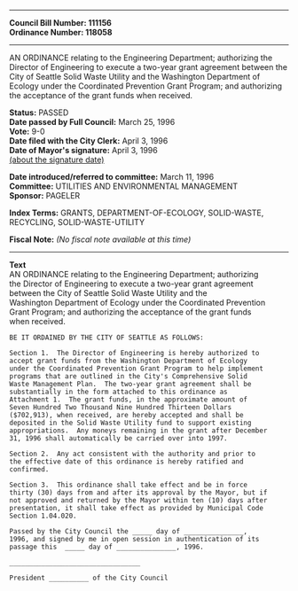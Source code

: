 * * * * *  
  
**Council Bill Number: [](#h0)[](#h2)111156**   
**Ordinance Number: 118058**  
  
* * * * *  
  
AN ORDINANCE relating to the Engineering Department; authorizing the Director of Engineering to execute a two-year grant agreement between the City of Seattle Solid Waste Utility and the Washington Department of Ecology under the Coordinated Prevention Grant Program; and authorizing the acceptance of the grant funds when received.  
  
**Status:** PASSED   
**Date passed by Full Council:** March 25, 1996   
**Vote:** 9-0   
**Date filed with the City Clerk:** April 3, 1996   
**Date of Mayor's signature:** April 3, 1996   
[(about the signature date)](/~public/approvaldate.htm)   
  
  
**Date introduced/referred to committee:** March 11, 1996   
**Committee:** UTILITIES AND ENVIRONMENTAL MANAGEMENT   
**Sponsor:** PAGELER   
  
**Index Terms:** GRANTS, DEPARTMENT-OF-ECOLOGY, SOLID-WASTE, RECYCLING, SOLID-WASTE-UTILITY  
  
**Fiscal Note:** *(No fiscal note available at this time)*  
  
* * * * *  
  
**Text**  
    AN ORDINANCE relating to the Engineering Department;  authorizing  
    the Director of Engineering to execute a two-year grant agreement  
    between the City of Seattle Solid Waste Utility and the  
    Washington Department of Ecology under the Coordinated Prevention  
    Grant Program;  and authorizing the acceptance of the grant funds  
    when received.  
  
    BE IT ORDAINED BY THE CITY OF SEATTLE AS FOLLOWS:  
  
    Section 1.  The Director of Engineering is hereby authorized to  
    accept grant funds from the Washington Department of Ecology  
    under the Coordinated Prevention Grant Program to help implement  
    programs that are outlined in the City's Comprehensive Solid  
    Waste Management Plan.  The two-year grant agreement shall be  
    substantially in the form attached to this ordinance as  
    Attachment 1.  The grant funds, in the approximate amount of  
    Seven Hundred Two Thousand Nine Hundred Thirteen Dollars  
    ($702,913), when received, are hereby accepted and shall be  
    deposited in the Solid Waste Utility fund to support existing  
    appropriations.  Any moneys remaining in the grant after December  
    31, 1996 shall automatically be carried over into 1997.  
  
    Section 2.  Any act consistent with the authority and prior to  
    the effective date of this ordinance is hereby ratified and  
    confirmed.  
  
    Section 3.  This ordinance shall take effect and be in force  
    thirty (30) days from and after its approval by the Mayor, but if  
    not approved and returned by the Mayor within ten (10) days after  
    presentation, it shall take effect as provided by Municipal Code  
    Section 1.04.020.  
  
    Passed by the City Council the _____ day of _______________,  
    1996, and signed by me in open session in authentication of its  
    passage this  _____ day of _______________, 1996.  
  
    _________________________________  
  
    President __________ of the City Council  
